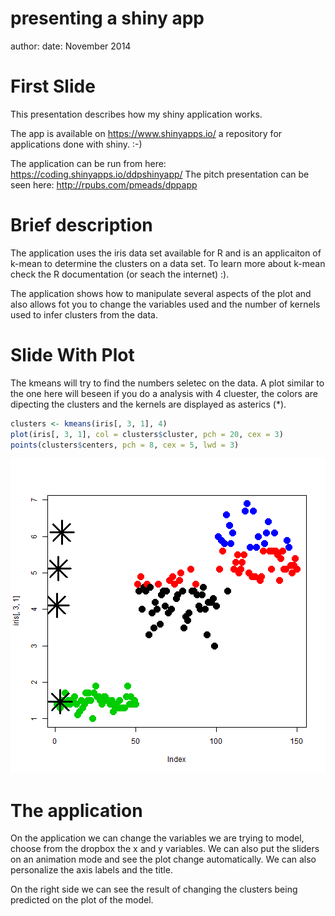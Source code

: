 presenting a shiny app
========================================================
author: 
date: November 2014

First Slide
========================================================

This presentation describes how my shiny application works.

The app is available on https://www.shinyapps.io/
a repository for applications done with shiny. :-)

The application can be run from here: https://coding.shinyapps.io/ddpshinyapp/
The pitch presentation can be seen here: http://rpubs.com/pmeads/dppapp

Brief description
========================================================

The application uses the iris data set available for R and is an applicaiton of k-mean to determine the clusters on a data set.
To learn more about k-mean check the R documentation (or seach the internet) :).

The application shows how to manipulate several aspects of the plot and also
allows fot you to change the variables used and the number of kernels used to infer 
clusters from the data.

Slide With Plot
========================================================

The kmeans will try to find the numbers seletec on the data. A plot similar to the one here will beseen if you do a analysis with 4 cluester, the colors are dipecting the clusters and the kernels are displayed as asterics (*).

```r
clusters <- kmeans(iris[, 3, 1], 4)
plot(iris[, 3, 1], col = clusters$cluster, pch = 20, cex = 3)
points(clusters$centers, pch = 8, cex = 5, lwd = 3)
```

![plot of chunk unnamed-chunk-1](presenting-figure/unnamed-chunk-1-1.png) 

The application
========================================================
On the application we can change the variables we are trying to model, choose from the dropbox the x and y variables. 
We can also  put the sliders on an animation mode and see the plot change automatically.
We can also personalize the axis labels and the title.

On the right side we can see the result of changing the clusters being predicted on the plot of the model.
